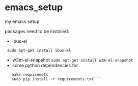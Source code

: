 emacs_setup
===========

my emacs setup

packages need to be installed:
* ibus-el

``` sudo apt-get install ibus-el```
* w3m-el-snapshot
```sudo apt-get install w3m-el-snapshot```
* some python dependencies for 
```cd ./lisp/emacs-jedi
   make requiremets
   sudo pip install -r requirements.txt```
